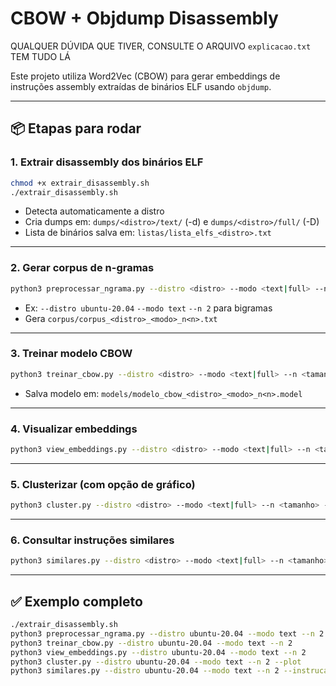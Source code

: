 # CBOW + Objdump Disassembly


QUALQUER DÚVIDA QUE TIVER, CONSULTE O ARQUIVO `explicacao.txt` TEM TUDO LÁ

Este projeto utiliza Word2Vec (CBOW) para gerar embeddings de instruções assembly extraídas de binários ELF usando `objdump`.

---

## 📦 Etapas para rodar

### 1. Extrair disassembly dos binários ELF
```bash
chmod +x extrair_disassembly.sh
./extrair_disassembly.sh
```

- Detecta automaticamente a distro
- Cria dumps em: `dumps/<distro>/text/` (-d) e `dumps/<distro>/full/` (-D)
- Lista de binários salva em: `listas/lista_elfs_<distro>.txt`

---

### 2. Gerar corpus de n-gramas
```bash
python3 preprocessar_ngrama.py --distro <distro> --modo <text|full> --n <tamanho>
```
- Ex: `--distro ubuntu-20.04` `--modo text` `--n 2` para bigramas
- Gera `corpus/corpus_<distro>_<modo>_n<n>.txt`

---

### 3. Treinar modelo CBOW
```bash
python3 treinar_cbow.py --distro <distro> --modo <text|full> --n <tamanho>
```
- Salva modelo em: `models/modelo_cbow_<distro>_<modo>_n<n>.model`

---

### 4. Visualizar embeddings
```bash
python3 view_embeddings.py --distro <distro> --modo <text|full> --n <tamanho> --metodo <tsne|pca>
```

---

### 5. Clusterizar (com opção de gráfico)
```bash
python3 cluster.py --distro <distro> --modo <text|full> --n <tamanho> --clusters <num> --plot
```

---

### 6. Consultar instruções similares
```bash
python3 similares.py --distro <distro> --modo <text|full> --n <tamanho> --instrucao <opcode>
```

---

## ✅ Exemplo completo
```bash
./extrair_disassembly.sh
python3 preprocessar_ngrama.py --distro ubuntu-20.04 --modo text --n 2
python3 treinar_cbow.py --distro ubuntu-20.04 --modo text --n 2
python3 view_embeddings.py --distro ubuntu-20.04 --modo text --n 2
python3 cluster.py --distro ubuntu-20.04 --modo text --n 2 --plot
python3 similares.py --distro ubuntu-20.04 --modo text --n 2 --instrucao mov
```
